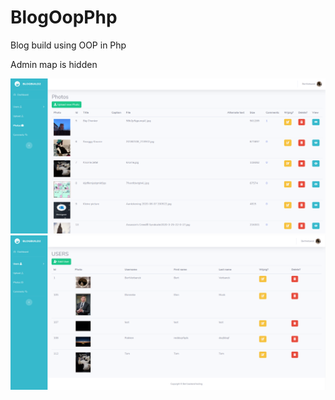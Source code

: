 # BlogOopPhp
Blog build using OOP in Php

Admin map is hidden

![Alt text](/screenshot_blog.png?raw=true)
![Alt text](/screenshot_blog2.png?raw=true)
